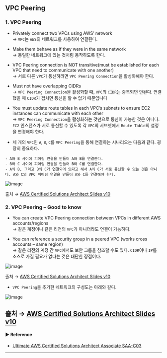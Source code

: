 ## VPC Peering
### 1. VPC Peering
- Privately connect two VPCs using AWS’ network  
→ `VPC`는 `AWS`의 네트워크를 사용하여 연결된다.

- Make them behave as if they were in the same network  
→ 동일한 네트워크에 있는 것처럼 동작하도록 한다.

- VPC Peering connection is NOT transitive(must be established for each VPC that need to communicate with one another)  
→ 서로 다른 `VPC`가 통신하려면 `VPC Peering Connection`을 활성화해야 한다.

- Must not have overlapping CIDRs  
→ `VPC Peering Connection`을 활성화할 때, `VPC`의 `CIDR`는 중복되면 안된다. 연결했을 때 `CIDR`가 겹치면 통신을 할 수 없기 때문입니다

- You must update route tables in each VPC’s subnets to ensure EC2 instances can communicate with each other  
→ `VPC Peering Connection`을 활성화하는 것만으로 통신이 가능한 것은 아니다. `EC2` 인스턴스가 서로 통신할 수 있도록 각 `VPC`의 서브넷에서 `Route Table`의 설정을 변경해야 한다.

- 세 개의 `VPC`인 `A`, `B`, `C`를 `VPC Peering`을 통해 연결하는 시나리오는 다음과 같다. 굉장히 중요하다.
~~~
- A와 B 사이에 피어링 연결을 만들어 A와 B를 연결한다.
- B와 C 사이에 피어링 연결을 만들어 B와 C를 연결한다.
- A와 B, 그리고 B와 C가 연결되어 있다고 해서 A와 C가 서로 통신할 수 있는 것은 아니다. A와 C의 VPC 피어링 연결을 만들어 A와 C를 연결해야 한다.
~~~

![image](https://github.com/sanguk2794/AWS/assets/97398071/c49e79ac-ae1f-41e8-9278-1d16998585cd)

출처 → [AWS Certified Solutions Architect Slides v10](https://courses.datacumulus.com/downloads/certified-solutions-architect-pn9/)

### 2. VPC Peering – Good to know
- You can create VPC Peering connection between VPCs in different AWS accounts/regions  
→ 같은 계정이나 같은 리전의 `VPC`가 아니더라도 연결이 가능하다.

- You can reference a security group in a peered VPC (works cross accounts – same region)  
→ 같은 리전의 계정 간 `VPC`에서도 보안 그룹을 참조할 수도 있다. `CIDR`이나 `IP`를 소스로 가질 필요가 없다는 것은 대단한 장점이다.

![image](https://github.com/sanguk2794/AWS/assets/97398071/06552882-9ba9-4d3d-bba4-7e81777b7d9c)

출처 → [AWS Certified Solutions Architect Slides v10](https://courses.datacumulus.com/downloads/certified-solutions-architect-pn9/)

- `VPC Peering`을 추가한 네트워크의 구성도는 아래와 같다.

![image](https://github.com/sanguk2794/AWS/assets/97398071/14cdc27a-d6db-44ea-925d-81a8ac4827e4)

출처 → [AWS Certified Solutions Architect Slides v10](https://courses.datacumulus.com/downloads/certified-solutions-architect-pn9/)
---
#### ▶ Reference
- [Ultimate AWS Certified Solutions Architect Associate SAA-C03](https://www.udemy.com/course/aws-certified-solutions-architect-associate-saa-c03/)
---